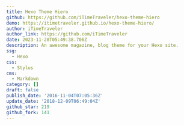 ```yaml
---
title: Hexo Theme Hiero
github: https://github.com/iTimeTraveler/hexo-theme-hiero
demo: https://itimetraveler.github.io/hexo-theme-hiero/
author: iTimeTraveler
author_link: https://github.com/iTimeTraveler
date: 2023-11-28T05:49:38.706Z
description: An awesome magazine, blog theme for your Hexo site.
ssg:
  - Hexo
css:
  - Stylus
cms:
  - Markdown
category: []
draft: false
publish_date: '2016-11-04T07:05:36Z'
update_date: '2018-12-09T06:49:04Z'
github_star: 219
github_fork: 141
---
```

